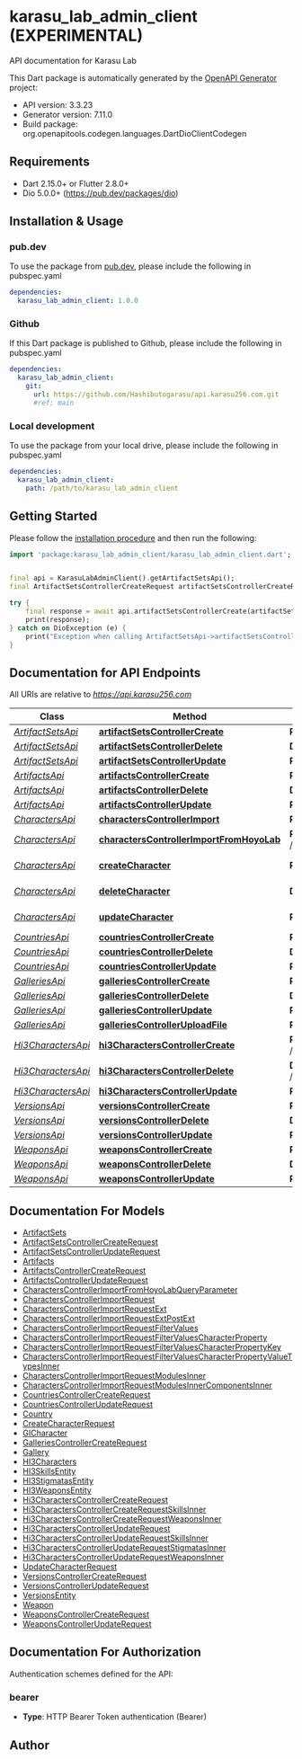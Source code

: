 # karasu_lab_admin_client (EXPERIMENTAL)
API documentation for Karasu Lab

This Dart package is automatically generated by the [OpenAPI Generator](https://openapi-generator.tech) project:

- API version: 3.3.23
- Generator version: 7.11.0
- Build package: org.openapitools.codegen.languages.DartDioClientCodegen

## Requirements

* Dart 2.15.0+ or Flutter 2.8.0+
* Dio 5.0.0+ (https://pub.dev/packages/dio)

## Installation & Usage

### pub.dev
To use the package from [pub.dev](https://pub.dev), please include the following in pubspec.yaml
```yaml
dependencies:
  karasu_lab_admin_client: 1.0.0
```

### Github
If this Dart package is published to Github, please include the following in pubspec.yaml
```yaml
dependencies:
  karasu_lab_admin_client:
    git:
      url: https://github.com/Hashibutogarasu/api.karasu256.com.git
      #ref: main
```

### Local development
To use the package from your local drive, please include the following in pubspec.yaml
```yaml
dependencies:
  karasu_lab_admin_client:
    path: /path/to/karasu_lab_admin_client
```

## Getting Started

Please follow the [installation procedure](#installation--usage) and then run the following:

```dart
import 'package:karasu_lab_admin_client/karasu_lab_admin_client.dart';


final api = KarasuLabAdminClient().getArtifactSetsApi();
final ArtifactSetsControllerCreateRequest artifactSetsControllerCreateRequest = ; // ArtifactSetsControllerCreateRequest | 

try {
    final response = await api.artifactSetsControllerCreate(artifactSetsControllerCreateRequest);
    print(response);
} catch on DioException (e) {
    print("Exception when calling ArtifactSetsApi->artifactSetsControllerCreate: $e\n");
}

```

## Documentation for API Endpoints

All URIs are relative to *https://api.karasu256.com*

Class | Method | HTTP request | Description
------------ | ------------- | ------------- | -------------
[*ArtifactSetsApi*](doc/ArtifactSetsApi.md) | [**artifactSetsControllerCreate**](doc/ArtifactSetsApi.md#artifactsetscontrollercreate) | **POST** /wiki/genshin/admin/artifact-sets | 
[*ArtifactSetsApi*](doc/ArtifactSetsApi.md) | [**artifactSetsControllerDelete**](doc/ArtifactSetsApi.md#artifactsetscontrollerdelete) | **DELETE** /wiki/genshin/admin/artifact-sets/{id} | 
[*ArtifactSetsApi*](doc/ArtifactSetsApi.md) | [**artifactSetsControllerUpdate**](doc/ArtifactSetsApi.md#artifactsetscontrollerupdate) | **PUT** /wiki/genshin/admin/artifact-sets | 
[*ArtifactsApi*](doc/ArtifactsApi.md) | [**artifactsControllerCreate**](doc/ArtifactsApi.md#artifactscontrollercreate) | **POST** /wiki/genshin/admin/artifacts | 
[*ArtifactsApi*](doc/ArtifactsApi.md) | [**artifactsControllerDelete**](doc/ArtifactsApi.md#artifactscontrollerdelete) | **DELETE** /wiki/genshin/admin/artifacts/{id} | 
[*ArtifactsApi*](doc/ArtifactsApi.md) | [**artifactsControllerUpdate**](doc/ArtifactsApi.md#artifactscontrollerupdate) | **PUT** /wiki/genshin/admin/artifacts | 
[*CharactersApi*](doc/CharactersApi.md) | [**charactersControllerImport**](doc/CharactersApi.md#characterscontrollerimport) | **POST** /wiki/genshin/admin/characters/import | 
[*CharactersApi*](doc/CharactersApi.md) | [**charactersControllerImportFromHoyoLab**](doc/CharactersApi.md#characterscontrollerimportfromhoyolab) | **POST** /wiki/genshin/admin/characters/importFromHoyoLab | 
[*CharactersApi*](doc/CharactersApi.md) | [**createCharacter**](doc/CharactersApi.md#createcharacter) | **POST** /wiki/genshin/admin/characters | Create character
[*CharactersApi*](doc/CharactersApi.md) | [**deleteCharacter**](doc/CharactersApi.md#deletecharacter) | **DELETE** /wiki/genshin/admin/characters/{id} | Delete character
[*CharactersApi*](doc/CharactersApi.md) | [**updateCharacter**](doc/CharactersApi.md#updatecharacter) | **PUT** /wiki/genshin/admin/characters | Update character
[*CountriesApi*](doc/CountriesApi.md) | [**countriesControllerCreate**](doc/CountriesApi.md#countriescontrollercreate) | **POST** /wiki/genshin/admin/regions | 
[*CountriesApi*](doc/CountriesApi.md) | [**countriesControllerDelete**](doc/CountriesApi.md#countriescontrollerdelete) | **DELETE** /wiki/genshin/admin/regions/{id} | 
[*CountriesApi*](doc/CountriesApi.md) | [**countriesControllerUpdate**](doc/CountriesApi.md#countriescontrollerupdate) | **PUT** /wiki/genshin/admin/regions | 
[*GalleriesApi*](doc/GalleriesApi.md) | [**galleriesControllerCreate**](doc/GalleriesApi.md#galleriescontrollercreate) | **POST** /wiki/admin/galleries | 
[*GalleriesApi*](doc/GalleriesApi.md) | [**galleriesControllerDelete**](doc/GalleriesApi.md#galleriescontrollerdelete) | **DELETE** /wiki/admin/galleries/{id} | 
[*GalleriesApi*](doc/GalleriesApi.md) | [**galleriesControllerUpdate**](doc/GalleriesApi.md#galleriescontrollerupdate) | **PUT** /wiki/admin/galleries | 
[*GalleriesApi*](doc/GalleriesApi.md) | [**galleriesControllerUploadFile**](doc/GalleriesApi.md#galleriescontrolleruploadfile) | **POST** /wiki/admin/galleries/upload | 
[*Hi3CharactersApi*](doc/Hi3CharactersApi.md) | [**hi3CharactersControllerCreate**](doc/Hi3CharactersApi.md#hi3characterscontrollercreate) | **POST** /wiki/honkai_impact_3rd/admin/hi3_characters | 
[*Hi3CharactersApi*](doc/Hi3CharactersApi.md) | [**hi3CharactersControllerDelete**](doc/Hi3CharactersApi.md#hi3characterscontrollerdelete) | **DELETE** /wiki/honkai_impact_3rd/admin/hi3_characters/{id} | 
[*Hi3CharactersApi*](doc/Hi3CharactersApi.md) | [**hi3CharactersControllerUpdate**](doc/Hi3CharactersApi.md#hi3characterscontrollerupdate) | **PUT** /wiki/honkai_impact_3rd/admin/hi3_characters | 
[*VersionsApi*](doc/VersionsApi.md) | [**versionsControllerCreate**](doc/VersionsApi.md#versionscontrollercreate) | **POST** /wiki/genshin/admin/versions | 
[*VersionsApi*](doc/VersionsApi.md) | [**versionsControllerDelete**](doc/VersionsApi.md#versionscontrollerdelete) | **DELETE** /wiki/genshin/admin/versions/{id} | 
[*VersionsApi*](doc/VersionsApi.md) | [**versionsControllerUpdate**](doc/VersionsApi.md#versionscontrollerupdate) | **PUT** /wiki/genshin/admin/versions | 
[*WeaponsApi*](doc/WeaponsApi.md) | [**weaponsControllerCreate**](doc/WeaponsApi.md#weaponscontrollercreate) | **POST** /wiki/genshin/admin/weapons | 
[*WeaponsApi*](doc/WeaponsApi.md) | [**weaponsControllerDelete**](doc/WeaponsApi.md#weaponscontrollerdelete) | **DELETE** /wiki/genshin/admin/weapons/{id} | 
[*WeaponsApi*](doc/WeaponsApi.md) | [**weaponsControllerUpdate**](doc/WeaponsApi.md#weaponscontrollerupdate) | **PUT** /wiki/genshin/admin/weapons | 


## Documentation For Models

 - [ArtifactSets](doc/ArtifactSets.md)
 - [ArtifactSetsControllerCreateRequest](doc/ArtifactSetsControllerCreateRequest.md)
 - [ArtifactSetsControllerUpdateRequest](doc/ArtifactSetsControllerUpdateRequest.md)
 - [Artifacts](doc/Artifacts.md)
 - [ArtifactsControllerCreateRequest](doc/ArtifactsControllerCreateRequest.md)
 - [ArtifactsControllerUpdateRequest](doc/ArtifactsControllerUpdateRequest.md)
 - [CharactersControllerImportFromHoyoLabQueryParameter](doc/CharactersControllerImportFromHoyoLabQueryParameter.md)
 - [CharactersControllerImportRequest](doc/CharactersControllerImportRequest.md)
 - [CharactersControllerImportRequestExt](doc/CharactersControllerImportRequestExt.md)
 - [CharactersControllerImportRequestExtPostExt](doc/CharactersControllerImportRequestExtPostExt.md)
 - [CharactersControllerImportRequestFilterValues](doc/CharactersControllerImportRequestFilterValues.md)
 - [CharactersControllerImportRequestFilterValuesCharacterProperty](doc/CharactersControllerImportRequestFilterValuesCharacterProperty.md)
 - [CharactersControllerImportRequestFilterValuesCharacterPropertyKey](doc/CharactersControllerImportRequestFilterValuesCharacterPropertyKey.md)
 - [CharactersControllerImportRequestFilterValuesCharacterPropertyValueTypesInner](doc/CharactersControllerImportRequestFilterValuesCharacterPropertyValueTypesInner.md)
 - [CharactersControllerImportRequestModulesInner](doc/CharactersControllerImportRequestModulesInner.md)
 - [CharactersControllerImportRequestModulesInnerComponentsInner](doc/CharactersControllerImportRequestModulesInnerComponentsInner.md)
 - [CountriesControllerCreateRequest](doc/CountriesControllerCreateRequest.md)
 - [CountriesControllerUpdateRequest](doc/CountriesControllerUpdateRequest.md)
 - [Country](doc/Country.md)
 - [CreateCharacterRequest](doc/CreateCharacterRequest.md)
 - [GICharacter](doc/GICharacter.md)
 - [GalleriesControllerCreateRequest](doc/GalleriesControllerCreateRequest.md)
 - [Gallery](doc/Gallery.md)
 - [HI3Characters](doc/HI3Characters.md)
 - [HI3SkillsEntity](doc/HI3SkillsEntity.md)
 - [HI3StigmatasEntity](doc/HI3StigmatasEntity.md)
 - [HI3WeaponsEntity](doc/HI3WeaponsEntity.md)
 - [Hi3CharactersControllerCreateRequest](doc/Hi3CharactersControllerCreateRequest.md)
 - [Hi3CharactersControllerCreateRequestSkillsInner](doc/Hi3CharactersControllerCreateRequestSkillsInner.md)
 - [Hi3CharactersControllerCreateRequestWeaponsInner](doc/Hi3CharactersControllerCreateRequestWeaponsInner.md)
 - [Hi3CharactersControllerUpdateRequest](doc/Hi3CharactersControllerUpdateRequest.md)
 - [Hi3CharactersControllerUpdateRequestSkillsInner](doc/Hi3CharactersControllerUpdateRequestSkillsInner.md)
 - [Hi3CharactersControllerUpdateRequestStigmatasInner](doc/Hi3CharactersControllerUpdateRequestStigmatasInner.md)
 - [Hi3CharactersControllerUpdateRequestWeaponsInner](doc/Hi3CharactersControllerUpdateRequestWeaponsInner.md)
 - [UpdateCharacterRequest](doc/UpdateCharacterRequest.md)
 - [VersionsControllerCreateRequest](doc/VersionsControllerCreateRequest.md)
 - [VersionsControllerUpdateRequest](doc/VersionsControllerUpdateRequest.md)
 - [VersionsEntity](doc/VersionsEntity.md)
 - [Weapon](doc/Weapon.md)
 - [WeaponsControllerCreateRequest](doc/WeaponsControllerCreateRequest.md)
 - [WeaponsControllerUpdateRequest](doc/WeaponsControllerUpdateRequest.md)


## Documentation For Authorization


Authentication schemes defined for the API:
### bearer

- **Type**: HTTP Bearer Token authentication (Bearer)


## Author



